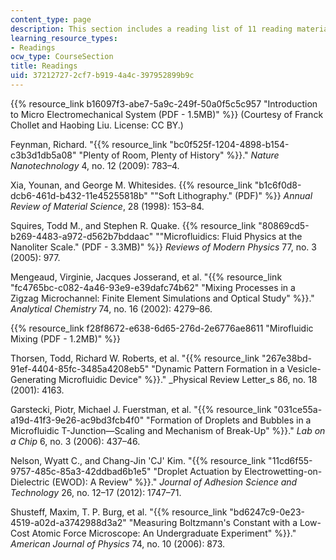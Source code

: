 ```yaml
---
content_type: page
description: This section includes a reading list of 11 reading materials.
learning_resource_types:
- Readings
ocw_type: CourseSection
title: Readings
uid: 37212727-2cf7-b919-4a4c-397952899b9c
---
```


{{% resource_link b16097f3-abe7-5a9c-249f-50a0f5c5c957 "Introduction to Micro Electromechanical System (PDF - 1.5MB)" %}} (Courtesy of Franck Chollet and Haobing Liu. License: CC BY.)

Feynman, Richard. "{{% resource_link "bc0f525f-1204-4898-b154-c3b3d1db5a08" "Plenty of Room, Plenty of History" %}}." _Nature Nanotechnology_ 4, no. 12 (2009): 783–4.

Xia, Younan, and George M. Whitesides. {{% resource_link "b1c6f0d8-dcb6-461d-b432-11e45255818b" "\"Soft Lithography.\" (PDF)" %}} _Annual Review of Material Science_, 28 (1998): 153–84.

Squires, Todd M., and Stephen R. Quake. {{% resource_link "80869cd5-b269-4483-a972-d562b7bddaac" "\"Microfluidics: Fluid Physics at the Nanoliter Scale.\" (PDF - 3.3MB)" %}} _Reviews of Modern Physics_ 77, no. 3 (2005): 977.

Mengeaud, Virginie, Jacques Josserand, et al. "{{% resource_link "fc4765bc-c082-4a46-93e9-e39dafc74b62" "Mixing Processes in a Zigzag Microchannel: Finite Element Simulations and Optical Study" %}}." _Analytical Chemistry_ 74, no. 16 (2002): 4279–86.

{{% resource_link f28f8672-e638-6d65-276d-2e6776ae8611 "Mirofluidic Mixing (PDF - 1.2MB)" %}}

Thorsen, Todd, Richard W. Roberts, et al. "{{% resource_link "267e38bd-91ef-4404-85fc-3485a4208eb5" "Dynamic Pattern Formation in a Vesicle-Generating Microfluidic Device" %}}." _Physical Review Letter_s 86, no. 18 (2001): 4163.

Garstecki, Piotr, Michael J. Fuerstman, et al. "{{% resource_link "031ce55a-a19d-41f3-9e26-ac9bd3fcb4f0" "Formation of Droplets and Bubbles in a Microfluidic T-Junction—Scaling and Mechanism of Break-Up" %}}." _Lab on a Chip_ 6, no. 3 (2006): 437–46.

Nelson, Wyatt C., and Chang-Jin 'CJ' Kim. "{{% resource_link "11cd6f55-9757-485c-85a3-42ddbad6b1e5" "Droplet Actuation by Electrowetting-on-Dielectric (EWOD): A Review" %}}." _Journal of Adhesion Science and Technology_ 26, no. 12–17 (2012): 1747–71.

Shusteff, Maxim, T. P. Burg, et al. "{{% resource_link "bd6247c9-0e23-4519-a02d-a3742988d3a2" "Measuring Boltzmann's Constant with a Low-Cost Atomic Force Microscope: An Undergraduate Experiment" %}}." _American Journal of Physics_ 74, no. 10 (2006): 873.